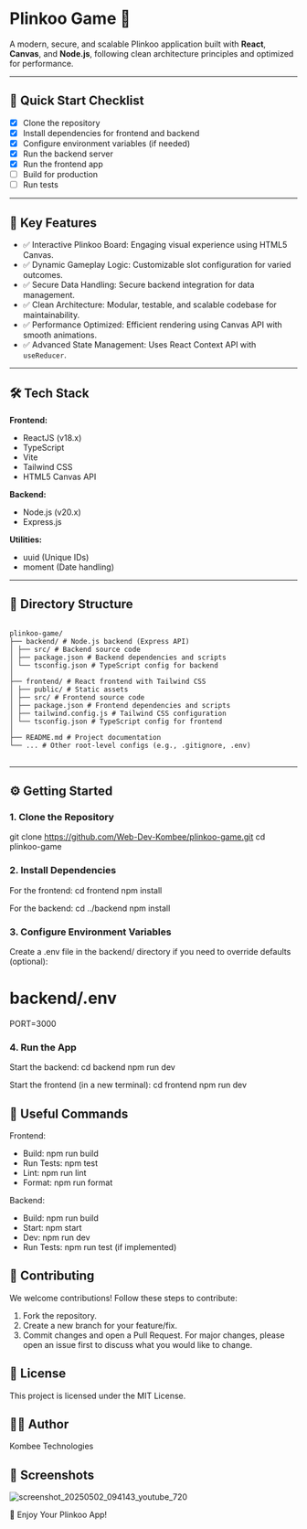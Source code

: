 # Plinkoo Game 🎰

A modern, secure, and scalable Plinkoo application built with **React**, **Canvas**, and **Node.js**, following clean architecture principles and optimized for performance.

---

## 🚀 Quick Start Checklist

- [x] Clone the repository
- [x] Install dependencies for frontend and backend
- [x] Configure environment variables (if needed)
- [x] Run the backend server
- [x] Run the frontend app
- [ ] Build for production
- [ ] Run tests

---

## 🎯 Key Features

- ✅ Interactive Plinkoo Board: Engaging visual experience using HTML5 Canvas.
- ✅ Dynamic Gameplay Logic: Customizable slot configuration for varied outcomes.
- ✅ Secure Data Handling: Secure backend integration for data management.
- ✅ Clean Architecture: Modular, testable, and scalable codebase for maintainability.
- ✅ Performance Optimized: Efficient rendering using Canvas API with smooth animations.
- ✅ Advanced State Management: Uses React Context API with `useReducer`.

---

## 🛠️ Tech Stack

**Frontend:**  
- ReactJS (v18.x)  
- TypeScript  
- Vite  
- Tailwind CSS  
- HTML5 Canvas API  

**Backend:**  
- Node.js (v20.x)  
- Express.js  

**Utilities:**  
- uuid (Unique IDs)  
- moment (Date handling)  

---

## 📂 Directory Structure

<pre>
<code>
plinkoo-game/
├── backend/ # Node.js backend (Express API)
│ ├── src/ # Backend source code
│ ├── package.json # Backend dependencies and scripts
│ └── tsconfig.json # TypeScript config for backend
│
├── frontend/ # React frontend with Tailwind CSS
│ ├── public/ # Static assets
│ ├── src/ # Frontend source code
│ ├── package.json # Frontend dependencies and scripts
│ ├── tailwind.config.js # Tailwind CSS configuration
│ └── tsconfig.json # TypeScript config for frontend
│
├── README.md # Project documentation
└── ... # Other root-level configs (e.g., .gitignore, .env)
</code>
</pre>

---


## ⚙️ Getting Started

### 1. Clone the Repository

git clone https://github.com/Web-Dev-Kombee/plinkoo-game.git
cd plinkoo-game

### 2. Install Dependencies

For the frontend:
cd frontend
npm install

For the backend:
cd ../backend
npm install

### 3. Configure Environment Variables
Create a .env file in the backend/ directory if you need to override defaults (optional):

# backend/.env
PORT=3000

### 4. Run the App

Start the backend:
cd backend
npm run dev

Start the frontend (in a new terminal):
cd frontend
npm run dev


## 🧰 Useful Commands
Frontend:

- Build: npm run build
- Run Tests: npm test
- Lint: npm run lint
- Format: npm run format

Backend:

- Build: npm run build
- Start: npm start
- Dev: npm run dev
- Run Tests: npm run test (if implemented)


## 🤝 Contributing
We welcome contributions! Follow these steps to contribute:

1. Fork the repository.
2. Create a new branch for your feature/fix.
3. Commit changes and open a Pull Request.
For major changes, please open an issue first to discuss what you would like to change.


## 📜 License
This project is licensed under the MIT License.


## 👨‍💻 Author
Kombee Technologies

## 📸 Screenshots
![screenshot_20250502_094143_youtube_720](https://github.com/user-attachments/assets/86a4996b-6cb7-405b-b8ac-bfed13957d32)

🚀 Enjoy Your Plinkoo App!



